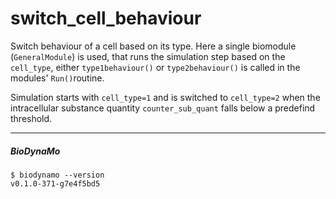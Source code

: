 # switch_cell_behaviour

Switch behaviour of a cell based on its type. Here a single biomodule (`GeneralModule`) is used, that runs the simulation 
step based on the `cell_type`, either `type1behaviour()` or `type2behaviour()` is called in the modules' `Run()`routine.

Simulation starts with `cell_type=1` and is switched to `cell_type=2` when the  intracellular substance quantity `counter_sub_quant` falls below a predefind threshold.

-----------------
##### BioDynaMo
```
$ biodynamo --version
v0.1.0-371-g7e4f5bd5

```
